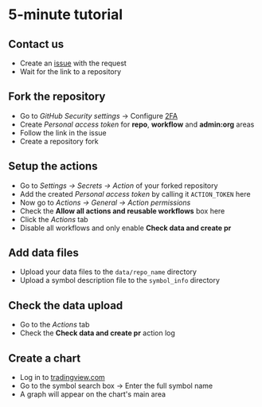[issue]: ../issues/
[2fa]: https://github.com/settings/security
[chart]: https://tradingview.com/chart

# 5-minute tutorial

## Contact us

- Create an [issue][issue] with the request
- Wait for the link to a repository

## Fork the repository

- Go to _GitHub Security settings_ → Configure [2FA][2fa]
- Create _Personal access token_ for __repo__, __workflow__ and __admin:org__ areas
- Follow the link in the issue
- Create a repository fork

## Setup the actions
- Go to _Settings → Secrets → Action_ of your forked repository
- Add the created _Personal access token_ by calling it `ACTION_TOKEN` here
- Now go to _Actions → General → Action permissions_
- Check the __Allow all actions and reusable workflows__ box here
- Click the _Actions_ tab
- Disable all workflows and only enable __Check data and create pr__

## Add data files

- Upload your data files to the `data/repo_name` directory
- Upload a symbol description file to the `symbol_info` directory

## Check the data upload

- Go to the _Actions_ tab
- Check the __Check data and create pr__ action log

## Create a chart

- Log in to [tradingview.com][chart]
- Go to the symbol search box → Enter the full symbol name
- A graph will appear on the chart's main area
